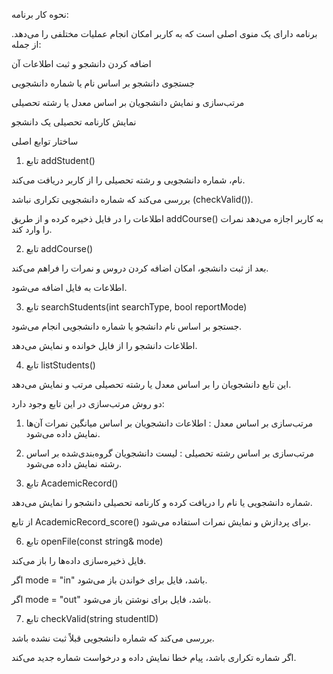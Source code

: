 


نحوه کار برنامه:

برنامه دارای یک منوی اصلی است که به کاربر امکان انجام عملیات مختلفی را می‌دهد. از جمله:

اضافه کردن دانشجو و ثبت اطلاعات آن

جستجوی دانشجو بر اساس نام یا شماره دانشجویی

مرتب‌سازی و نمایش دانشجویان بر اساس معدل یا رشته تحصیلی

نمایش کارنامه تحصیلی یک دانشجو






ساختار توابع اصلی

1. تابع addStudent()

نام، شماره دانشجویی و رشته تحصیلی را از کاربر دریافت می‌کند.

بررسی می‌کند که شماره دانشجویی تکراری نباشد (checkValid()).

اطلاعات را در فایل ذخیره کرده و از طریق addCourse() به کاربر اجازه می‌دهد نمرات را وارد کند.


2. تابع addCourse()

بعد از ثبت دانشجو، امکان اضافه کردن دروس و نمرات را فراهم می‌کند.

اطلاعات به فایل اضافه می‌شود.


3. تابع searchStudents(int searchType, bool reportMode)

جستجو بر اساس نام دانشجو یا شماره دانشجویی انجام می‌شود.

اطلاعات دانشجو را از فایل خوانده و نمایش می‌دهد.


4. تابع listStudents() 

این تابع دانشجویان را بر اساس معدل یا رشته تحصیلی مرتب و نمایش می‌دهد.

دو روش مرتب‌سازی در این تابع وجود دارد:

1. مرتب‌سازی بر اساس معدل : اطلاعات دانشجویان بر اساس میانگین نمرات آن‌ها نمایش داده می‌شود.


2. مرتب‌سازی بر اساس رشته تحصیلی : لیست دانشجویان گروه‌بندی‌شده بر اساس رشته نمایش داده می‌شود.




5. تابع AcademicRecord()

شماره دانشجویی یا نام  را دریافت کرده و کارنامه تحصیلی دانشجو را نمایش می‌دهد.

از تابع AcademicRecord_score() برای پردازش و نمایش نمرات استفاده می‌شود.


6. تابع openFile(const string& mode)

فایل ذخیره‌سازی داده‌ها را باز می‌کند.

اگر mode = "in" باشد، فایل برای خواندن باز می‌شود.

اگر mode = "out" باشد، فایل برای نوشتن باز می‌شود.


7. تابع checkValid(string studentID)

بررسی می‌کند که شماره دانشجویی قبلاً ثبت نشده باشد.

اگر شماره تکراری باشد، پیام خطا نمایش داده و درخواست شماره جدید می‌کند.

